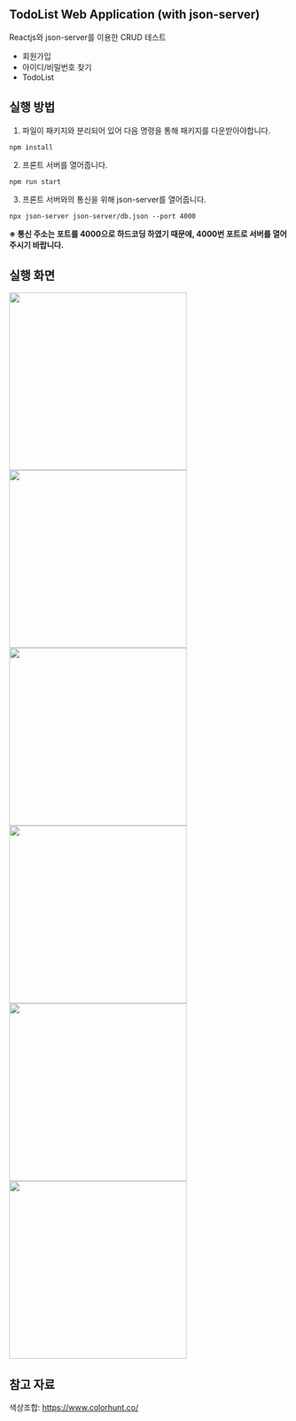 ## TodoList Web Application (with json-server)
Reactjs와 json-server를 이용한 CRUD 테스트
- 회원가입
- 아이디/비밀번호 찾기
- TodoList

## 실행 방법
1. 파일이 패키지와 분리되어 있어 다음 명령을 통해 패키지를 다운받아야합니다.
```
npm install
```

2. 프론트 서버를 열어줍니다.
```
npm run start
```

3. 프론트 서버와의 통신을 위해 json-server를 열어줍니다.
```
npx json-server json-server/db.json --port 4000
```

**※ 통신 주소는 포트를 4000으로 하드코딩 하였기 때문에, 4000번 포트로 서버를 열어주시기 바랍니다.**

## 실행 화면
<div>
  <img src="https://user-images.githubusercontent.com/44726494/220847000-c857900a-23f8-4acc-8017-e1f72d2d7594.png" width="320px" />
  <img src="https://user-images.githubusercontent.com/44726494/220847092-f23e42c9-35b3-48ae-914d-6172fbe88ded.png" width="320px" />
  <img src="https://user-images.githubusercontent.com/44726494/220847081-acb1db41-045c-421d-b3b4-2ef6de6da25e.png" width="320px" />
  <img src="https://user-images.githubusercontent.com/44726494/220849522-c345c2ad-f51d-4e8f-9c54-980346b54ba9.png" width="320px" />
  <img src="https://user-images.githubusercontent.com/44726494/220847069-0acf6b17-5315-4fdf-8f7c-b623e72ae2f0.png" width="320px" />
  <img src="https://user-images.githubusercontent.com/44726494/220848126-71feaae5-accb-40cd-bfd7-67ae7fb3b333.png" width="320px" />
</div>

## 참고 자료
색상조합: https://www.colorhunt.co/
